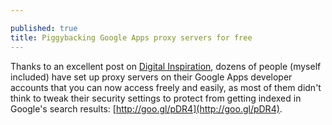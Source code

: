 ```yaml
---

published: true
title: Piggybacking Google Apps proxy servers for free
---
```

Thanks to an excellent post on [Digital Inspiration](http://www.labnol.org/internet/setup-proxy-server/12890/), dozens of people (myself included) have set up proxy servers on their Google Apps developer accounts that you can now access freely and easily, as most of them didn't think to tweak their security settings to protect from getting indexed in Google's search results: [http://goo.gl/pDR4](http://goo.gl/pDR4).
